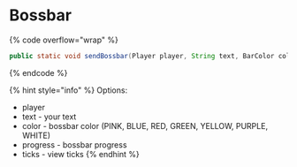 # Bossbar

{% code overflow="wrap" %}
```java
public static void sendBossbar(Player player, String text, BarColor color, float progress, long ticks)
```
{% endcode %}

{% hint style="info" %}
Options:

* player
* text - your text
* color - bossbar color (PINK,    BLUE,    RED,    GREEN,    YELLOW,    PURPLE,    WHITE)
* progress - bossbar progress
* ticks - view ticks
{% endhint %}
